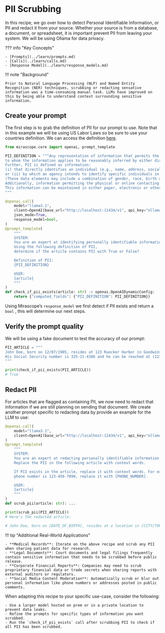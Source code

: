 # PII Scrubbing

In this recipe, we go over how to detect Personal Identifiable Information, or PII and redact it from your source. Whether your source is from a database, a document, or spreadsheet, it is important prevent PII from leaving your system. We will be using Ollama for data privacy.

??? info "Key Concepts"

    - [Prompts](../learn/prompts.md)
    - [Calls](../learn/calls.md)
    - [Response Model](../learn/response_models.md)

!!! note "Background"

    Prior to Natural Language Processing (NLP) and Named Entity Recognition (NER) techniques, scrubbing or redacting sensative information was a time-consuming manual task. LLMs have improved on this by being able to understand context surrounding sensitive information.

## Create your prompt

The first step is to grab the definition of PII for our prompt to use. Note that in this example we will be using US Labor Laws so be sure to use your countries definition. We can access the definition [here](https://www.dol.gov/general/ppii).

```python
from mirascope.core import openai, prompt_template

PII_DEFINITION = """Any representation of information that permits the identity of an individual 
to whom the information applies to be reasonably inferred by either direct or indirect means. 
Further, PII is defined as information: 
(i) that directly identifies an individual (e.g., name, address, social security number or other identifying number or code, telephone number, email address, etc.) 
or (ii) by which an agency intends to identify specific individuals in conjunction with other data elements, i.e., indirect identification. 
(These data elements may include a combination of gender, race, birth date, geographic indicator, and other descriptors). 
Additionally, information permitting the physical or online contacting of a specific individual is the same as personally identifiable information. 
This information can be maintained in either paper, electronic or other media.
"""

@openai.call(
    model="llama3.1",
    client=OpenAI(base_url="http://localhost:11434/v1", api_key="ollama"),
    json_mode=True,
    response_model=bool,
)
@prompt_template(
    """
    SYSTEM:
    You are an expert at identifying personally identifiable information (PII).
    Using the following definition of PII, 
    determine if the article contains PII with True or False?

    Definition of PII:
    {PII_DEFINITION}

    USER:
    {article}
    """
)
def check_if_pii_exists(article: str) -> openai.OpenAIDynamicConfig:
    return {"computed_fields": {"PII_DEFINITION": PII_DEFINITION}}
```

Using Mirascope’s `response_model` we first detect if PII exists and return a `bool` , this will determine our next steps.

## Verify the prompt quality

We will be using a fake document to test the accuracy of our prompt:

```python
PII_ARTICLE = """
John Doe, born on 12/07/1985, resides at 123 Ruecker Harbor in Goodwinshire, WI. 
His Social Security number is 325-21-4386 and he can be reached at (123) 456-7890. 
"""

print(check_if_pii_exists(PII_ARTICLE))
# True
```

## Redact PII

For articles that are flagged as containing PII, we now need to redact that information if we are still planning on sending that document. We create another prompt specific to redacting data by provide an example for the LLM to use:

```python
@openai.call(
    model="llama3.1",
    client=OpenAI(base_url="http://localhost:11434/v1", api_key="ollama"),
)
@prompt_template(
    """
    SYSTEM:
    You are an expert at redacting personally identifiable information (PII).
    Replace the PII in the following article with context words.

    If PII exists in the article, replace it with context words. For example, if the
    phone number is 123-456-7890, replace it with [PHONE_NUMBER].

    USER:
    {article}
    """
)
def scrub_pii(article: str): ...

print(scrub_pii(PII_ARTICLE))
# Here's the redacted article:

# John Doe, born on [DATE_OF_BIRTH], resides at a location in [CITY/TOWN]. His [IDENTIFYING_DOCUMENT] number is [NUMBER_SOMEWHERE]. He can be reached at [PHONE_NUMBER].
```

!!! tip "Additional Real-World Applications"

    - **Medical Records**: Iterate on the above recipe and scrub any PII when sharing patient data for research.
    - **Legal Documents**: Court documents and legal filings frequently contain sensitive information that needs to be scrubbed before public release.
    - **Corporate Financial Reports**: Companies may need to scrub proprietary financial data or trade secrets when sharing reports with external auditors or regulators.
    - **Social Media Content Moderation**: Automatically scrub or blur out personal information like phone numbers or addresses posted in public comments.

When adapting this recipe to your specific use-case, consider the following:

    - Use a larger model hosted on prem or in a private location to prevent data leaks.
    - Refine the prompts for specific types of information you want scrubbed.
    - Run the `check_if_pii_exists` call after scrubbing PII to check if all PII has been scrubbed.
